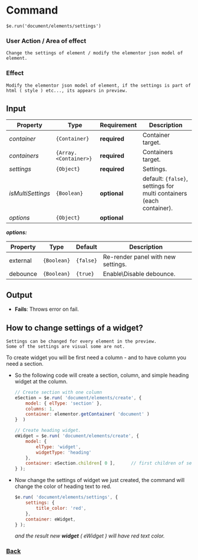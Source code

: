 # Command
    $e.run('document/elements/settings')

### User Action / Area of effect
    Change the settings of element / modify the elementor json model of element.
     
### Effect
    Modify the elementor json model of element, if the settings is part of html ( style ) etc..., its appears in preview.

## Input
| Property          | Type                  | Requirement   | Description |
|---                |---                    |---            |---|
| _container_       | `{Container}`         | **required**  | Container target.
| _containers_      | `{Array.<Container>}` | **required**  | Containers target.
| _settings_        | `{Object}`            | **required**  | Settings.
| _isMultiSettings_ | `{Boolean}`           | **optional**  | default: `{false}`, settings for multi containers (each container).
| _options_         | `{Object}`            | **optional**  |

**_options:_**

| Property         | Type        | Default   | Description                            |
|------------------|------------ |-----------|----------------------------------------|
| external         | `{Boolean}` | `{false}` | Re-render panel with new settings.
| debounce         | `{Boolean}` | `{true}`  | Enable\Disable debounce.
    
    
## Output
   * **Fails**: Throws error on fail.
   
## How to change settings of a widget? 
    Settings can be changed for every element in the preview.
    Some of the settings are visual some are not.
To create widget you will be first need a column - and to have column you need a section.

* So the following code will create a section, column, and simple heading widget at the column.
    ```javascript
    // Create section with one column
    eSection = $e.run( 'document/elements/create', { 
        model: { elType: 'section' },
        columns: 1,
        container: elementor.getContainer( 'document' )
    }  )

    // Create heading widget.
    eWidget = $e.run( 'document/elements/create', {
        model: {
            elType: 'widget',
            widgetType: 'heading'
        }, 
        container: eSection.children[ 0 ],      // first children of section means the column.
    } );
    ```
* Now change the settings of widget we just created, the command will change the color of heading text to red.
    ```javascript
    $e.run( 'document/elements/settings', {
        settings: {
            title_color: 'red',
        },
        container: eWidget,
    } );
    ```
   _and the result new **widget** ( eWidget ) will have red text color._

### [Back](../usability.index.md) 
